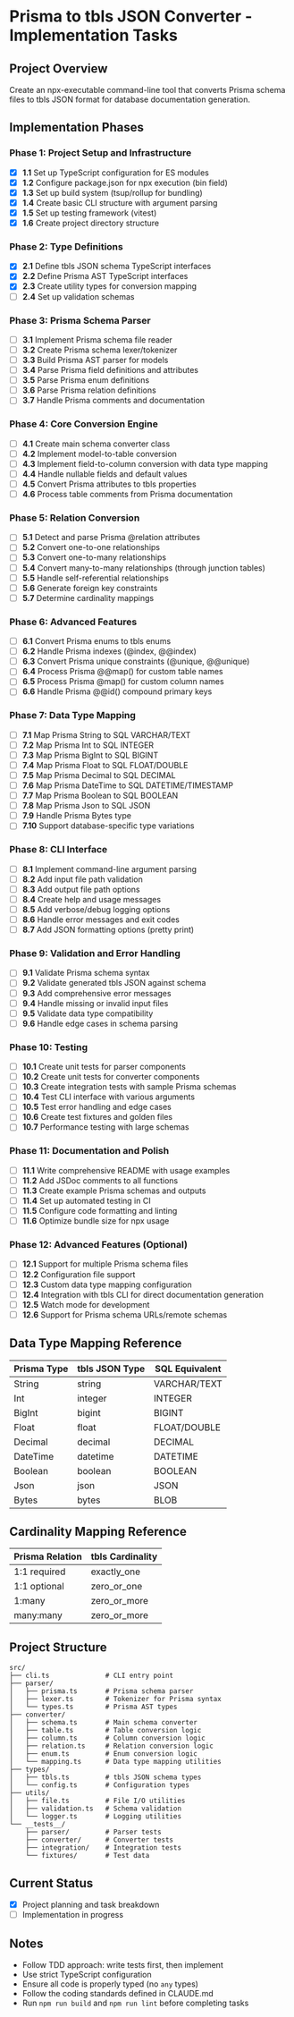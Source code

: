# Prisma to tbls JSON Converter - Implementation Tasks

## Project Overview
Create an npx-executable command-line tool that converts Prisma schema files to tbls JSON format for database documentation generation.

## Implementation Phases

### Phase 1: Project Setup and Infrastructure
- [x] **1.1** Set up TypeScript configuration for ES modules
- [x] **1.2** Configure package.json for npx execution (bin field)
- [x] **1.3** Set up build system (tsup/rollup for bundling)
- [x] **1.4** Create basic CLI structure with argument parsing
- [x] **1.5** Set up testing framework (vitest)
- [x] **1.6** Create project directory structure

### Phase 2: Type Definitions
- [x] **2.1** Define tbls JSON schema TypeScript interfaces
- [x] **2.2** Define Prisma AST TypeScript interfaces
- [x] **2.3** Create utility types for conversion mapping
- [ ] **2.4** Set up validation schemas

### Phase 3: Prisma Schema Parser
- [ ] **3.1** Implement Prisma schema file reader
- [ ] **3.2** Create Prisma schema lexer/tokenizer
- [ ] **3.3** Build Prisma AST parser for models
- [ ] **3.4** Parse Prisma field definitions and attributes
- [ ] **3.5** Parse Prisma enum definitions
- [ ] **3.6** Parse Prisma relation definitions
- [ ] **3.7** Handle Prisma comments and documentation

### Phase 4: Core Conversion Engine
- [ ] **4.1** Create main schema converter class
- [ ] **4.2** Implement model-to-table conversion
- [ ] **4.3** Implement field-to-column conversion with data type mapping
- [ ] **4.4** Handle nullable fields and default values
- [ ] **4.5** Convert Prisma attributes to tbls properties
- [ ] **4.6** Process table comments from Prisma documentation

### Phase 5: Relation Conversion
- [ ] **5.1** Detect and parse Prisma @relation attributes
- [ ] **5.2** Convert one-to-one relationships
- [ ] **5.3** Convert one-to-many relationships
- [ ] **5.4** Convert many-to-many relationships (through junction tables)
- [ ] **5.5** Handle self-referential relationships
- [ ] **5.6** Generate foreign key constraints
- [ ] **5.7** Determine cardinality mappings

### Phase 6: Advanced Features
- [ ] **6.1** Convert Prisma enums to tbls enums
- [ ] **6.2** Handle Prisma indexes (@index, @@index)
- [ ] **6.3** Convert Prisma unique constraints (@unique, @@unique)
- [ ] **6.4** Process Prisma @@map() for custom table names
- [ ] **6.5** Process Prisma @map() for custom column names
- [ ] **6.6** Handle Prisma @@id() compound primary keys

### Phase 7: Data Type Mapping
- [ ] **7.1** Map Prisma String to SQL VARCHAR/TEXT
- [ ] **7.2** Map Prisma Int to SQL INTEGER
- [ ] **7.3** Map Prisma BigInt to SQL BIGINT
- [ ] **7.4** Map Prisma Float to SQL FLOAT/DOUBLE
- [ ] **7.5** Map Prisma Decimal to SQL DECIMAL
- [ ] **7.6** Map Prisma DateTime to SQL DATETIME/TIMESTAMP
- [ ] **7.7** Map Prisma Boolean to SQL BOOLEAN
- [ ] **7.8** Map Prisma Json to SQL JSON
- [ ] **7.9** Handle Prisma Bytes type
- [ ] **7.10** Support database-specific type variations

### Phase 8: CLI Interface
- [ ] **8.1** Implement command-line argument parsing
- [ ] **8.2** Add input file path validation
- [ ] **8.3** Add output file path options
- [ ] **8.4** Create help and usage messages
- [ ] **8.5** Add verbose/debug logging options
- [ ] **8.6** Handle error messages and exit codes
- [ ] **8.7** Add JSON formatting options (pretty print)

### Phase 9: Validation and Error Handling
- [ ] **9.1** Validate Prisma schema syntax
- [ ] **9.2** Validate generated tbls JSON against schema
- [ ] **9.3** Add comprehensive error messages
- [ ] **9.4** Handle missing or invalid input files
- [ ] **9.5** Validate data type compatibility
- [ ] **9.6** Handle edge cases in schema parsing

### Phase 10: Testing
- [ ] **10.1** Create unit tests for parser components
- [ ] **10.2** Create unit tests for converter components
- [ ] **10.3** Create integration tests with sample Prisma schemas
- [ ] **10.4** Test CLI interface with various arguments
- [ ] **10.5** Test error handling and edge cases
- [ ] **10.6** Create test fixtures and golden files
- [ ] **10.7** Performance testing with large schemas

### Phase 11: Documentation and Polish
- [ ] **11.1** Write comprehensive README with usage examples
- [ ] **11.2** Add JSDoc comments to all functions
- [ ] **11.3** Create example Prisma schemas and outputs
- [ ] **11.4** Set up automated testing in CI
- [ ] **11.5** Configure code formatting and linting
- [ ] **11.6** Optimize bundle size for npx usage

### Phase 12: Advanced Features (Optional)
- [ ] **12.1** Support for multiple Prisma schema files
- [ ] **12.2** Configuration file support
- [ ] **12.3** Custom data type mapping configuration
- [ ] **12.4** Integration with tbls CLI for direct documentation generation
- [ ] **12.5** Watch mode for development
- [ ] **12.6** Support for Prisma schema URLs/remote schemas

## Data Type Mapping Reference

| Prisma Type | tbls JSON Type | SQL Equivalent |
|-------------|----------------|----------------|
| String      | string         | VARCHAR/TEXT   |
| Int         | integer        | INTEGER        |
| BigInt      | bigint         | BIGINT         |
| Float       | float          | FLOAT/DOUBLE   |
| Decimal     | decimal        | DECIMAL        |
| DateTime    | datetime       | DATETIME       |
| Boolean     | boolean        | BOOLEAN        |
| Json        | json           | JSON           |
| Bytes       | bytes          | BLOB           |

## Cardinality Mapping Reference

| Prisma Relation | tbls Cardinality |
|-----------------|------------------|
| 1:1 required    | exactly_one      |
| 1:1 optional    | zero_or_one      |
| 1:many          | zero_or_more     |
| many:many       | zero_or_more     |

## Project Structure
```
src/
├── cli.ts              # CLI entry point
├── parser/
│   ├── prisma.ts       # Prisma schema parser
│   ├── lexer.ts        # Tokenizer for Prisma syntax
│   └── types.ts        # Prisma AST types
├── converter/
│   ├── schema.ts       # Main schema converter
│   ├── table.ts        # Table conversion logic
│   ├── column.ts       # Column conversion logic
│   ├── relation.ts     # Relation conversion logic
│   ├── enum.ts         # Enum conversion logic
│   └── mapping.ts      # Data type mapping utilities
├── types/
│   ├── tbls.ts         # tbls JSON schema types
│   └── config.ts       # Configuration types
├── utils/
│   ├── file.ts         # File I/O utilities
│   ├── validation.ts   # Schema validation
│   └── logger.ts       # Logging utilities
└── __tests__/
    ├── parser/         # Parser tests
    ├── converter/      # Converter tests
    ├── integration/    # Integration tests
    └── fixtures/       # Test data
```

## Current Status
- [x] Project planning and task breakdown
- [ ] Implementation in progress

## Notes
- Follow TDD approach: write tests first, then implement
- Use strict TypeScript configuration
- Ensure all code is properly typed (no `any` types)
- Follow the coding standards defined in CLAUDE.md
- Run `npm run build` and `npm run lint` before completing tasks